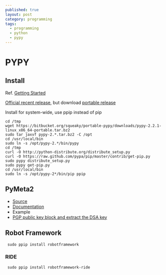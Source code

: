 ```yaml
---
published: true
layout: post
category: programming
tags: 
  - programming
  - python
  - pypy
---
```


# PYPY

## Install
Ref. [Getting Started](http://doc.pypy.org/en/latest/getting-started.html)

[Official recent release](http://pypy.org/download.html), but download [portable release](https://github.com/squeaky-pl/portable-pypy)

Install for system-wide, use ppip instead of pip

    cd /tmp
    wget https://bitbucket.org/squeaky/portable-pypy/downloads/pypy-2.2.1-linux_x86_64-portable.tar.bz2
    sudo tar jaxvf pypy-2.*.tar.bz2 -C /opt
    cd /usr/local/bin
    sudo ln -s /opt/pypy-2.*/bin/pypy
    cd /tmp
    curl -O http://python-distribute.org/distribute_setup.py
    curl -O https://raw.github.com/pypa/pip/master/contrib/get-pip.py
    sudo pypy distribute_setup.py
    sudo pypy get-pip.py
    cd /usr/local/bin
    sudo ln -s /opt/pypy-2*/bin/pip ppip

## PyMeta2

* [Source](https://bitbucket.org/wkornewald/pymeta)
* [Documentation](https://screwtape.jottit.com/pymeta2_documentation)
* Example
 * [PGP public key block and extract the DSA key](http://formallanguage.blogspot.tw/2011/09/pymeta2-example.html)
 
 ## Robot Framework
 
     sudo ppip install robotframework

### RIDE
 
     sudo ppip install robotframework-ride
